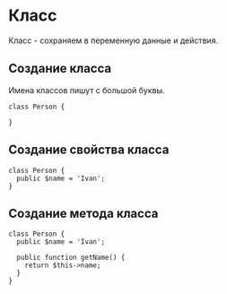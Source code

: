 # Класс
Класс - сохраняем в переменную данные и действия.

## Создание класса
Имена классов пишут с большой буквы.

    class Person {

    }

## Создание свойства класса

    class Person {
      public $name = 'Ivan';
    }

## Создание метода класса

    class Person {
      public $name = 'Ivan';

      public function getName() {
        return $this->name;
      }
    }
